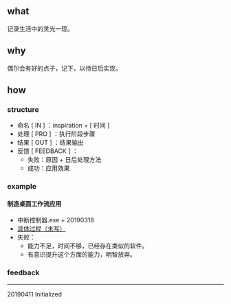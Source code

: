 ## what

记录生活中的灵光一现。

## why

偶尔会有好的点子，记下，以待日后实现。

## how

### structure

- 命名 [ IN ] ：inspiration + [ 时间 ]
- 处理 [ PRO ] ：执行阶段步骤
- 结果 [ OUT ] ：结果输出
- 反馈 [ FEEDBACK ] ：
  - 失败：原因 + 日后处理方法
  - 成功：应用效果

### example

#### 制造桌面工作流应用

- 中断控制器.exe + 20190318
- [具体过程（未写）]()
- 失败：
  - 能力不足，时间不够，已经存在类似的软件。
  - 有意识提升这个方面的能力，明智放弃。

### feedback

------

20190411 Initialized